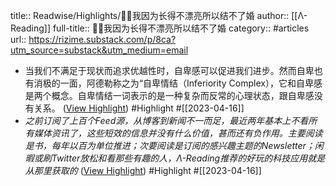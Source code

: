 title:: Readwise/Highlights/👩‍⚕️我因为长得不漂亮所以结不了婚
author:: [[Λ-Reading]]
full-title:: 👩‍⚕️我因为长得不漂亮所以结不了婚
category:: #articles
url:: https://rizime.substack.com/p/8ca?utm_source=substack&utm_medium=email
- 当我们不满足于现状而追求优越性时，自卑感可以促进我们进步。然而自卑也有消极的一面，阿德勒称之为“自卑情结（Inferiority Complex），它和自卑感是两个概念。自卑情结一词表示的是一种复杂而反常的心理状态，跟自卑感没有关系。 ([View Highlight](https://read.readwise.io/read/01gy2yy4mtd9pz63c3nshehcxp)) #Highlight #[[2023-04-16]]
- *之前订阅了上百个Feed源，从博客到新闻不一而足，最近两年基本上不看所有媒体资讯了，这些短效的信息并没有什么价值，甚而还有负作用。主要阅读是书，每年以百为单位推进；次要阅读是订阅的感兴趣主题的Newsletter；闲暇或刷Twitter放松和看那些有趣的人，*Λ-Reading推荐的*好玩的科技应用就是从那里获取的* ([View Highlight](https://read.readwise.io/read/01gy2yzty9z5nqdmtqdgsrp7z9)) #Highlight #[[2023-04-16]]